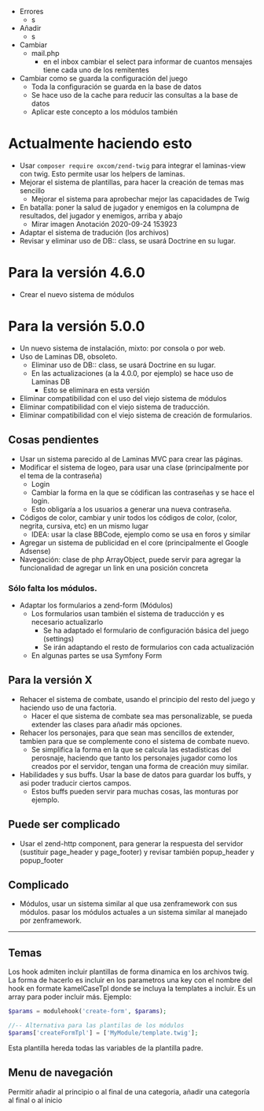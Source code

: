 -   Errores
    -   s
-   Añadir
    -   s
-   Cambiar
    -   mail.php
        -   en el inbox cambiar el select para informar de cuantos mensajes tiene cada uno de los remitentes
-   Cambiar como se guarda la configuración del juego
    -   Toda la configuración se guarda en la base de datos
    -   Se hace uso de la cache para reducir las consultas a la base de datos
    -   Aplicar este concepto a los módulos también

# Actualmente haciendo esto
-   Usar `composer require oxcom/zend-twig` para integrar el laminas-view con twig. Esto permite usar los helpers de laminas.
-   Mejorar el sistema de plantillas, para hacer la creación de temas mas sencillo
    -   Mejorar el sistema para aprobechar mejor las capacidades de Twig
-   En batalla: poner la salud de jugador y enemigos en la columpna de resultados, del jugador y enemigos, arriba y abajo
    -   Mirar imagen Anotación 2020-09-24 153923
-   Adaptar el sistema de tradución (los archivos)
-   Revisar y eliminar uso de DB:: class, se usará Doctrine en su lugar.

# Para la versión 4.6.0
-   Crear el nuevo sistema de módulos

# Para la versión 5.0.0
-   Un nuevo sistema de instalación, mixto: por consola o por web.
-   Uso de Laminas DB, obsoleto.
    -   Eliminar uso de DB:: class, se usará Doctrine en su lugar.
    -   En las actualizaciones (a la 4.0.0, por ejemplo) se hace uso de Laminas DB
        -   Esto se eliminara en esta versión
-   Eliminar compatibilidad con el uso del viejo sistema de módulos
-   Eliminar compatibilidad con el viejo sistema de traducción.
-   Eliminar compatibilidad con el viejo sistema de creación de formularios.

## Cosas pendientes
-   Usar un sistema parecido al de Laminas MVC para crear las páginas.
-   Modificar el sistema de logeo, para usar una clase (principalmente por el tema de la contraseña)
    -   Login
    -   Cambiar la forma en la que se códifican las contraseñas y se hace el login.
    -   Esto obligaría a los usuarios a generar una nueva contraseña.
-   Códigos de color, cambiar y unir todos los códigos de color, (color, negrita, cursiva, etc) en un mismo lugar
    -   IDEA: usar la clase BBCode, ejemplo como se usa en foros y similar
-   Agregar un sistema de publicidad en el core (principalmente el Google Adsense)
-   Navegación: clase de php ArrayObject, puede servir para agregar la funcionalidad de agregar un link en una posición concreta

### Sólo falta los módulos.
-   Adaptar los formularios a zend-form (Módulos)
    -   Los formularios usan también el sistema de traducción y es necesario actualizarlo
        -   Se ha adaptado el formulario de configuración básica del juego (settings)
        -   Se irán adaptando el resto de formularios con cada actualización
    -   En algunas partes se usa Symfony Form



## Para la versión X

-   Rehacer el sistema de combate, usando el principio del resto del juego y haciendo uso de una factoria.
    -   Hacer el que sistema de combate sea mas personalizable, se pueda extender las clases para añadir más opciones.
-   Rehacer los personajes, para que sean mas sencillos de extender, tambien para que se complemente cono el sistema de combate nuevo.
    -   Se simplifica la forma en la que se calcula las estadísticas del perosnaje, haciendo que tanto los personajes jugador como los creados por el servidor, tengan una forma de creación muy similar.
-   Habilidades y sus buffs. Usar la base de datos para guardar los buffs, y asi poder traducir ciertos campos.
    -   Estos buffs pueden servir para muchas cosas, las monturas por ejemplo.

## Puede ser complicado
-   Usar el zend-http component, para generar la respuesta del servidor (sustituir page_header y page_footer) y revisar también popup_header y popup_footer

## Complicado
-   Módulos, usar un sistema similar al que usa zenframework con sus módulos. pasar los módulos actuales a un sistema similar al manejado por zenframework.

* * *


## Temas

Los hook admiten incluir plantillas de forma dinamica en los archivos twig.
La forma de hacerlo es incluir en los parametros una key con el nombre del hook en formate kamelCaseTpl donde se incluya la templates a incluir. Es un array para poder incluir más.
Ejemplo:

```php
$params = modulehook('create-form', $params);

//-- Alternativa para las plantilas de los módulos
$params['createFormTpl'] = ['MyModule/template.twig'];
```

Esta plantilla hereda todas las variables de la plantilla padre.

## Menu de navegación

Permitir añadir al principio o al final de una categoria, añadir una categoría al final o al inicio
